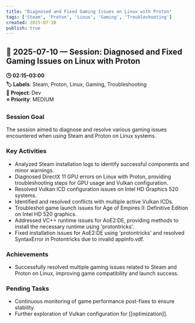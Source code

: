 ```yaml
---
title: "Diagnosed and Fixed Gaming Issues on Linux with Proton"
tags: ['Steam', 'Proton', 'Linux', 'Gaming', 'Troubleshooting']
created: 2025-07-10
publish: true
---
```


## 📅 2025-07-10 — Session: Diagnosed and Fixed Gaming Issues on Linux with Proton

**🕒 02:15–03:00**  
**🏷️ Labels**: Steam, Proton, Linux, Gaming, Troubleshooting  
**📂 Project**: Dev  
**⭐ Priority**: MEDIUM  


### Session Goal
The session aimed to diagnose and resolve various gaming issues encountered when using Steam and Proton on Linux systems.

### Key Activities
- Analyzed Steam installation logs to identify successful components and minor warnings.
- Diagnosed DirectX 11 GPU errors on Linux with Proton, providing troubleshooting steps for GPU usage and Vulkan configuration.
- Resolved Vulkan ICD configuration issues on Intel HD Graphics 520 systems.
- Identified and resolved conflicts with multiple active Vulkan ICDs.
- Troubleshot game launch issues for Age of Empires II: Definitive Edition on Intel HD 520 graphics.
- Addressed VC++ runtime issues for AoE2:DE, providing methods to install the necessary runtime using 'protontricks'.
- Fixed installation issues for AoE2:DE using 'protontricks' and resolved SyntaxError in Protontricks due to invalid appinfo.vdf.

### Achievements
- Successfully resolved multiple gaming issues related to Steam and Proton on Linux, improving game compatibility and launch success.

### Pending Tasks
- Continuous monitoring of game performance post-fixes to ensure stability.
- Further exploration of Vulkan configuration for [[optimization]].
